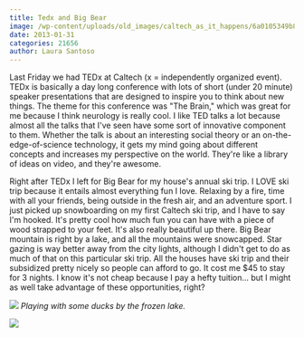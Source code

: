 ```yaml
---
title: Tedx and Big Bear
image: /wp-content/uploads/old_images/caltech_as_it_happens/6a0105349b8251970b017ee7e7a27c970d.jpg
date: 2013-01-31
categories: 21656
author: Laura Santoso
---
```


Last Friday we had TEDx at Caltech (x = independently organized event). TEDx is basically a day long conference with lots of short (under 20 minute) speaker presentations that are designed to inspire you to think about new things. The theme for this conference was "The Brain," which was great for me because I think neurology is really cool. I like TED talks a lot because almost all the talks that I've seen have some sort of innovative component to them. Whether the talk is about an interesting social theory or an on-the-edge-of-science technology, it gets my mind going about different concepts and increases my perspective on the world. They're like a library of ideas on video, and they're awesome.

Right after TEDx I left for Big Bear for my house's annual ski trip. I LOVE ski trip because it entails almost everything fun I love. Relaxing by a fire, time with all your friends, being outside in the fresh air, and an adventure sport. I just picked up snowboarding on my first Caltech ski trip, and I have to say I'm hooked. It's pretty cool how much fun you can have with a piece of wood strapped to your feet. It's also really beautiful up there. Big Bear mountain is right by a lake, and all the mountains were snowcapped. Star gazing is way better away from the city lights, although I didn't get to do as much of that on this particular ski trip. All the houses have ski trip and their subsidized pretty nicely so people can afford to go. It cost me $45 to stay for 3 nights. I know it's not cheap because I pay a hefty tuition... but I might as well take advantage of these opportunities, right?


![](/old_images/caltech_as_it_happens/6a0105349b8251970b017ee7e7a5d6970d.jpg)
*Playing with some ducks by the frozen lake.*


![](/old_images/caltech_as_it_happens/6a0105349b8251970b017d40736693970c.jpg)
